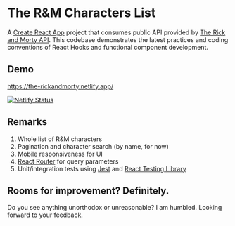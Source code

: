 # The R&M Characters List
A [Create React App](https://create-react-app.dev/) project that consumes public API provided by [The Rick and Morty API](https://rickandmortyapi.com/). This codebase demonstrates the latest practices and coding conventions of React Hooks and functional component development.

## Demo

https://the-rickandmorty.netlify.app/

[![Netlify Status](https://api.netlify.com/api/v1/badges/abe80f16-7981-4a03-8b82-01514e1f7f85/deploy-status)](https://app.netlify.com/sites/the-rickandmorty/deploys)

## Remarks
1. Whole list of R&M characters
2. Pagination and character search (by name, for now)
3. Mobile responsiveness for UI
4. [React Router](https://reactrouter.com/) for query parameters
5. Unit/integration tests using [Jest](https://jestjs.io/) and [React Testing Library](https://testing-library.com/docs/react-testing-library/intro/)

## Rooms for improvement? Definitely.
Do you see anything unorthodox or unreasonable? I am humbled. Looking forward to your feedback.
